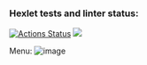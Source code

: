 ### Hexlet tests and linter status:
[![Actions Status](https://github.com/percivalzahringer/java-project-61/actions/workflows/hexlet-check.yml/badge.svg)](https://github.com/percivalzahringer/java-project-61/actions)
<a href="https://codeclimate.com/github/percivalzahringer/java-project-61/maintainability"><img src="https://api.codeclimate.com/v1/badges/703470a279c933994be1/maintainability" /></a>

<a/>Menu:</a>
<a/>![image](https://github.com/percivalzahringer/java-project-61/assets/106011985/70e5fd64-7117-46c0-9f70-00ae80c3c7f4)</a>
